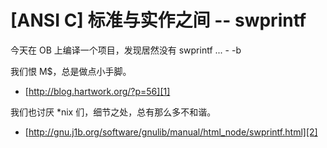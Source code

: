 # [ANSI C] 标准与实作之间 -- swprintf

今天在 OB 上编译一个项目，发现居然没有 swprintf ... - -b

我们恨 M$，总是做点小手脚。

 * [http://blog.hartwork.org/?p=56][1]

我们也讨厌 *nix 们，细节之处，总有那么多不和谐。

 * [http://gnu.j1b.org/software/gnulib/manual/html_node/swprintf.html][2]

[1]:http://blog.hartwork.org/?p=56
[2]:http://gnu.j1b.org/software/gnulib/manual/html_node/swprintf.html
